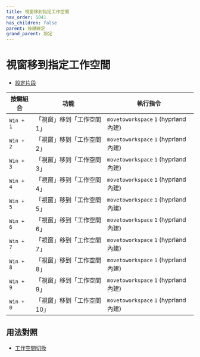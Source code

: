 ```yaml
---
title: 視窗移到指定工作空間
nav_order: 5041
has_children: false
parent: 按鍵綁定
grand_parent: 設定
---
```



# 視窗移到指定工作空間


* [設定片段](https://github.com/samwhelp/note-about-hyprland/blob/gh-pages/_demo/config/hyprland-config/main/hyprland.conf#L335-L344)

| 按鍵組合          | 功能     | 執行指令         |
| --------- | -------------------------------------------- | --------------------------------------------------- |
| `Win + 1` | 「視窗」移到「工作空間 1」 | `movetoworkspace` `1` (hyprland 內建) |
| `Win + 2` | 「視窗」移到「工作空間 2」 | `movetoworkspace` `1` (hyprland 內建) |
| `Win + 3` | 「視窗」移到「工作空間 3」 | `movetoworkspace` `1` (hyprland 內建) |
| `Win + 4` | 「視窗」移到「工作空間 4」 | `movetoworkspace` `1` (hyprland 內建) |
| `Win + 5` | 「視窗」移到「工作空間 5」 | `movetoworkspace` `1` (hyprland 內建) |
| `Win + 6` | 「視窗」移到「工作空間 6」 | `movetoworkspace` `1` (hyprland 內建) |
| `Win + 7` | 「視窗」移到「工作空間 7」 | `movetoworkspace` `1` (hyprland 內建) |
| `Win + 8` | 「視窗」移到「工作空間 8」 | `movetoworkspace` `1` (hyprland 內建) |
| `Win + 9` | 「視窗」移到「工作空間 9」 | `movetoworkspace` `1` (hyprland 內建) |
| `Win + 0` | 「視窗」移到「工作空間 10」 | `movetoworkspace` `1` (hyprland 內建) |




## 用法對照

* [工作空間切換](https://samwhelp.github.io/note-about-hyprland/read/config/keybind/workspace-switch.html)
